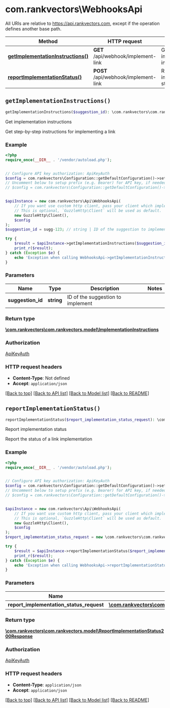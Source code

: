 # com.rankvectors\WebhooksApi

All URIs are relative to https://api.rankvectors.com, except if the operation defines another base path.

| Method | HTTP request | Description |
| ------------- | ------------- | ------------- |
| [**getImplementationInstructions()**](WebhooksApi.md#getImplementationInstructions) | **GET** /api/webhook/implement-link | Get implementation instructions |
| [**reportImplementationStatus()**](WebhooksApi.md#reportImplementationStatus) | **POST** /api/webhook/implement-link | Report implementation status |


## `getImplementationInstructions()`

```php
getImplementationInstructions($suggestion_id): \com.rankvectors\com.rankvectors.model\ImplementationInstructions
```

Get implementation instructions

Get step-by-step instructions for implementing a link

### Example

```php
<?php
require_once(__DIR__ . '/vendor/autoload.php');


// Configure API key authorization: ApiKeyAuth
$config = com.rankvectors\Configuration::getDefaultConfiguration()->setApiKey('Authorization', 'YOUR_API_KEY');
// Uncomment below to setup prefix (e.g. Bearer) for API key, if needed
// $config = com.rankvectors\Configuration::getDefaultConfiguration()->setApiKeyPrefix('Authorization', 'Bearer');


$apiInstance = new com.rankvectors\Api\WebhooksApi(
    // If you want use custom http client, pass your client which implements `GuzzleHttp\ClientInterface`.
    // This is optional, `GuzzleHttp\Client` will be used as default.
    new GuzzleHttp\Client(),
    $config
);
$suggestion_id = sugg-123; // string | ID of the suggestion to implement

try {
    $result = $apiInstance->getImplementationInstructions($suggestion_id);
    print_r($result);
} catch (Exception $e) {
    echo 'Exception when calling WebhooksApi->getImplementationInstructions: ', $e->getMessage(), PHP_EOL;
}
```

### Parameters

| Name | Type | Description  | Notes |
| ------------- | ------------- | ------------- | ------------- |
| **suggestion_id** | **string**| ID of the suggestion to implement | |

### Return type

[**\com.rankvectors\com.rankvectors.model\ImplementationInstructions**](../Model/ImplementationInstructions.md)

### Authorization

[ApiKeyAuth](../../README.md#ApiKeyAuth)

### HTTP request headers

- **Content-Type**: Not defined
- **Accept**: `application/json`

[[Back to top]](#) [[Back to API list]](../../README.md#endpoints)
[[Back to Model list]](../../README.md#models)
[[Back to README]](../../README.md)

## `reportImplementationStatus()`

```php
reportImplementationStatus($report_implementation_status_request): \com.rankvectors\com.rankvectors.model\ReportImplementationStatus200Response
```

Report implementation status

Report the status of a link implementation

### Example

```php
<?php
require_once(__DIR__ . '/vendor/autoload.php');


// Configure API key authorization: ApiKeyAuth
$config = com.rankvectors\Configuration::getDefaultConfiguration()->setApiKey('Authorization', 'YOUR_API_KEY');
// Uncomment below to setup prefix (e.g. Bearer) for API key, if needed
// $config = com.rankvectors\Configuration::getDefaultConfiguration()->setApiKeyPrefix('Authorization', 'Bearer');


$apiInstance = new com.rankvectors\Api\WebhooksApi(
    // If you want use custom http client, pass your client which implements `GuzzleHttp\ClientInterface`.
    // This is optional, `GuzzleHttp\Client` will be used as default.
    new GuzzleHttp\Client(),
    $config
);
$report_implementation_status_request = new \com.rankvectors\com.rankvectors.model\ReportImplementationStatusRequest(); // \com.rankvectors\com.rankvectors.model\ReportImplementationStatusRequest

try {
    $result = $apiInstance->reportImplementationStatus($report_implementation_status_request);
    print_r($result);
} catch (Exception $e) {
    echo 'Exception when calling WebhooksApi->reportImplementationStatus: ', $e->getMessage(), PHP_EOL;
}
```

### Parameters

| Name | Type | Description  | Notes |
| ------------- | ------------- | ------------- | ------------- |
| **report_implementation_status_request** | [**\com.rankvectors\com.rankvectors.model\ReportImplementationStatusRequest**](../Model/ReportImplementationStatusRequest.md)|  | |

### Return type

[**\com.rankvectors\com.rankvectors.model\ReportImplementationStatus200Response**](../Model/ReportImplementationStatus200Response.md)

### Authorization

[ApiKeyAuth](../../README.md#ApiKeyAuth)

### HTTP request headers

- **Content-Type**: `application/json`
- **Accept**: `application/json`

[[Back to top]](#) [[Back to API list]](../../README.md#endpoints)
[[Back to Model list]](../../README.md#models)
[[Back to README]](../../README.md)
